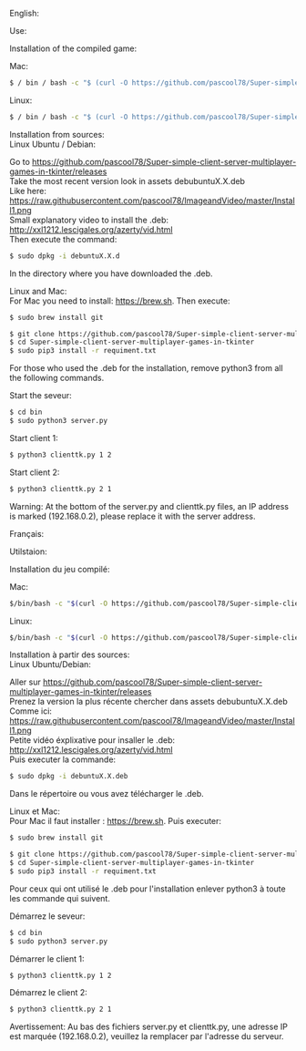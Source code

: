 English:

Use:

Installation of the compiled game:

Mac:
```sh
$ / bin / bash -c "$ (curl -O https://github.com/pascool78/Super-simple-client-server-multiplayer-games-in-tkinter/releases/download/0.5/installmac)"
```
Linux:
```sh
$ / bin / bash -c "$ (curl -O https://github.com/pascool78/Super-simple-client-server-multiplayer-games-in-tkinter/releases/download/0.5/installlinux)"
```

Installation from sources:
<br/> Linux Ubuntu / Debian:

Go to https://github.com/pascool78/Super-simple-client-server-multiplayer-games-in-tkinter/releases
<br/> Take the most recent version look in assets debubuntuX.X.deb
<br/> Like here: https://raw.githubusercontent.com/pascool78/ImageandVideo/master/Install1.png
<br/> Small explanatory video to install the .deb: http://xxl1212.lescigales.org/azerty/vid.html
<br/> Then execute the command:
```sh
$ sudo dpkg -i debuntuX.X.d
```
In the directory where you have downloaded the .deb.

Linux and Mac:
<br/> For Mac you need to install: https://brew.sh. Then execute:
```sh
$ sudo brew install git
```
```sh
$ git clone https://github.com/pascool78/Super-simple-client-server-multiplayer-games-in-tkinter.git
$ cd Super-simple-client-server-multiplayer-games-in-tkinter
$ sudo pip3 install -r requiment.txt
```
For those who used the .deb for the installation, remove python3 from all the following commands.

Start the seveur:
```sh
$ cd bin
$ sudo python3 server.py
```

Start client 1:
```sh
$ python3 clienttk.py 1 2
```

Start client 2:
```sh
$ python3 clienttk.py 2 1
```
Warning: At the bottom of the server.py and clienttk.py files, an IP address is marked (192.168.0.2), please replace it with the server address.

Français:

Utilstaion:

Installation du jeu compilé:

Mac: 
```sh
$/bin/bash -c "$(curl -O https://github.com/pascool78/Super-simple-client-server-multiplayer-games-in-tkinter/releases/download/0.5/installmac)"
``` 
Linux:
```sh
$/bin/bash -c "$(curl -O https://github.com/pascool78/Super-simple-client-server-multiplayer-games-in-tkinter/releases/download/0.5/installlinux)"
``` 

Installation à partir des sources:
<br/>Linux Ubuntu/Debian:

Aller sur https://github.com/pascool78/Super-simple-client-server-multiplayer-games-in-tkinter/releases
<br/>Prenez la version la plus récente chercher dans assets debubuntuX.X.deb
<br/>Comme ici: https://raw.githubusercontent.com/pascool78/ImageandVideo/master/Install1.png
<br/>Petite vidéo éxplixative pour insaller le .deb: http://xxl1212.lescigales.org/azerty/vid.html
<br/>Puis executer la commande:
```sh
$ sudo dpkg -i debuntuX.X.deb
```
Dans le répertoire ou vous avez télécharger le .deb.

Linux et Mac:
<br/>Pour Mac il faut installer : https://brew.sh. Puis executer:
```sh
$ sudo brew install git
```
```sh
$ git clone https://github.com/pascool78/Super-simple-client-server-multiplayer-games-in-tkinter.git
$ cd Super-simple-client-server-multiplayer-games-in-tkinter
$ sudo pip3 install -r requiment.txt
```
Pour ceux qui ont utilisé le .deb pour l'installation enlever python3 à toute les commande qui suivent.

Démarrez le seveur:
```sh
$ cd bin
$ sudo python3 server.py
```

Démarrer le client 1:
```sh
$ python3 clienttk.py 1 2
```

Démarrez le client 2:
```sh
$ python3 clienttk.py 2 1
```
Avertissement: Au bas des fichiers server.py et clienttk.py, une adresse IP est marquée (192.168.0.2), veuillez la remplacer par l'adresse du serveur.
